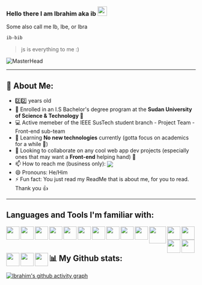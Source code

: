 ### Hello there I am Ibrahim aka ib <img src="https://user-images.githubusercontent.com/87325345/193068362-ef81a925-6423-4095-a183-42ff0a8029b9.gif" width="25px"/>
Some also call me Ib, Ibe, or Ibra

```zsh
ib-bib
```
> js is everything to me :)

![MasterHead](https://cdn-images-1.medium.com/max/1600/1*OF0xEMkWBv-69zvmNs6RDQ.gif)

<!-- Hello there stalker, what brings you within the code?? -->
<!-- <p float='left'>
  <img width='285' src='https://miro.medium.com/max/960/1*bkW3FHe6rvQSz9US6ilfQg.gif'>
  <img width='275' src='https://cdn.dribbble.com/users/505482/screenshots/1776789/nodejs-dribbble_1.gif'>
  <img width='255' src='https://kondado.com.br/assets/images/pipeline-google-cloud-storage-postgresql.gif'>
</p>
 -->
 
--- 
## 🤵 About Me:
- 2️⃣2️⃣ years old
- 🔭 Enrolled in an I.S Bachelor's degree program at the **Sudan University of Science & Technology 🏫**
- 💻 Active memeber of the IEEE SusTech student branch - Project Team - Front-end sub-team
- 🌱 Learning **No new technologies** currently (gotta focus on academics for a while :eyes:)
- 🤝 Looking to collaborate on any cool web app dev projects (especially ones that may want a **Front-end** helping   hand) 🤝
- 📫 How to reach me (business only): <a href='mailto:ibradbus@gmail.com?subject=Saw you on GitHub'><img align='center' src='https://img.shields.io/badge/Gmail-D14836?style=for-the-badge&logo=gmail&logoColor=white' /></a>
- 😄 Pronouns: He/Him
- ⚡ Fun fact: You just read my ReadMe that is about me, for you to read. Thank you 👍
<!-- Add LinkedIn when ready -->

<!-- - 🦉 My current favourite animals are owls, though sloths are a very close second 🦥
- 🍕 Will almost always crave Pizza or Ice Cream 🍦 -->
<!-- Is that ^ what you came to know ? -->


---
## Languages and Tools I'm familiar with:
<p>
<img align='left' width='35' src='https://code.visualstudio.com/assets/images/code-stable.png'>
<img align='left' width='35' src='https://camo.githubusercontent.com/cca9ccc0829a6a09a39efa8a1907ab87b6d146b6/68747470733a2f2f73332e616d617a6f6e6177732e636f6d2f796f6e6e657474692d7375626c696d652f677261766974792f69636f6e732f7375626c696d65746578742d332d6f72616e67652e706e67'>
<img align='left' width='35' src='https://icon-library.com/images/java-icon-png/java-icon-png-15.jpg' />
<img align='left' width='35' src='https://www.freepngimg.com/download/android/72537-icons-python-programming-computer-social-tutorial.png' />
<img align='left' width='35' src='https://cdn4.iconfinder.com/data/icons/iconsimple-programming/512/html-512.png' />
<img align='left' width='35' src='https://cdn1.iconfinder.com/data/icons/logotypes/32/badge-css-3-512.png' />
<img align='left' width='35' src='https://logos-download.com/wp-content/uploads/2019/01/JavaScript_Logo.png' />
<img align='left' width='35' src='https://1.bp.blogspot.com/-mzw13XQJPYM/XgzNHXSUdXI/AAAAAAAAAYY/xeIhLBEpTQUn8huUCnWXdUX6vIR_T4UCQCPcBGAYYCw/s1600/http___pluspng.com_img-png_nodejs-png-nodejs-icon-png-50-px-1600.png' />
<img align='left' width='35' src='https://pngimg.com/uploads/php/php_PNG35.png' />
<img align='left' width='35' src='https://nedbatchelder.com/pix/django-icon-256.png' />
<img align='left' width='45' src='https://www.drupal.org/files/project-images/bootstrap-stack.png' />
<img align='left' width='35' src='https://pngimg.com/uploads/mysql/mysql_PNG23.png' />
<img align='left' width='35' src='https://i7.pngguru.com/preview/884/748/899/postgresql-computer-icons-database-angularjs-tencent.jpg' />
<img align='left' width='35' src='https://www.sapien.com/blog/wp-content/uploads/2017/10/powershell-logo.png' />
<img align='left' width='35' src='https://upload.wikimedia.org/wikipedia/commons/thumb/a/a7/React-icon.svg/1200px-React-icon.svg.png' />
<img align='left' width='35' src='https://media.zeemly.com/zeemly/product/tailwind-css.png' />
<img align='left' width='35' src='https://s3.amazonaws.com/media-p.slid.es/uploads/745186/images/4839343/redux.png' />
<img align='left' width='35' src='https://pluspng.com/img-png/javascript-logo-vector-png-file-logo-d3-svg-1079.png' />
</p>

<br />


---
## 📊️ My Github stats:
[![Ibrahim's github activity graph](https://activity-graph.herokuapp.com/graph?username=Ibrahim&theme=react-dark)](https://github.com/ib-bib)
